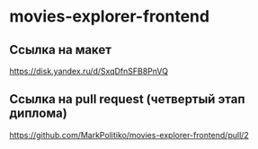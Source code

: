 # movies-explorer-frontend

## Ссылка на макет

https://disk.yandex.ru/d/SxqDfnSFB8PnVQ

## Ссылка на pull request (четвертый этап диплома)

https://github.com/MarkPolitiko/movies-explorer-frontend/pull/2
